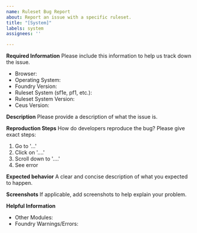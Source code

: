 ```yaml
---
name: Ruleset Bug Report
about: Report an issue with a specific ruleset.
title: "[System]"
labels: system
assignees: ''

---
```


**Required Information**
Please include this information to help us track down the issue.
- Browser:
- Operating System:
- Foundry Version:
- Ruleset System (sf1e, pf1, etc.):
- Ruleset System Version:
- Ceus Version:

**Description**
Please provide a description of what the issue is.

**Reproduction Steps**
How do developers reproduce the bug? Please give exact steps:
1. Go to '...'
2. Click on '....'
3. Scroll down to '....'
4. See error

**Expected behavior**
A clear and concise description of what you expected to happen.

**Screenshots**
If applicable, add screenshots to help explain your problem.

**Helpful Information**
- Other Modules:
- Foundry Warnings/Errors:

